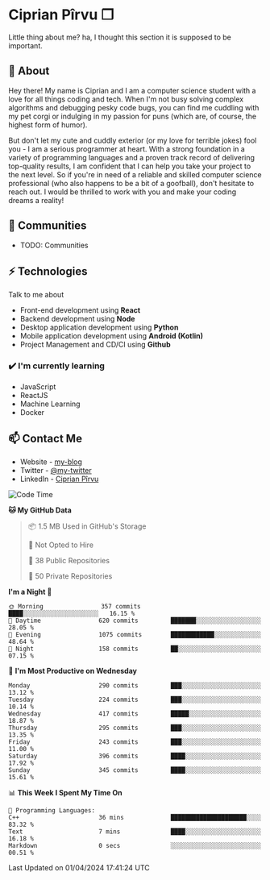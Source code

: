 # Ciprian Pîrvu ❐

Little thing about me? ha, I thought this section it is supposed to be important.

## 🧐 About

Hey there! My name is Ciprian and I am a computer science student with a love for all things coding and tech. When I'm not busy solving complex algorithms and debugging pesky code bugs, you can find me cuddling with my pet corgi or indulging in my passion for puns (which are, of course, the highest form of humor).

But don't let my cute and cuddly exterior (or my love for terrible jokes) fool you - I am a serious programmer at heart. With a strong foundation in a variety of programming languages and a proven track record of delivering top-quality results, I am confident that I can help you take your project to the next level. So if you're in need of a reliable and skilled computer science professional (who also happens to be a bit of a goofball), don't hesitate to reach out. I would be thrilled to work with you and make your coding dreams a reality!

## 👯 Communities

-   TODO: Communities

## ⚡ Technologies

Talk to me about

-   Front-end development using **React**
-   Backend development using **Node**
-   Desktop application development using **Python**
-   Mobile application development using **Android (Kotlin)**
-   Project Management and CD/CI using **Github**

### ✔️ I'm currently learning

-   JavaScript
-   ReactJS
-   Machine Learning
-   Docker

## 📫 Contact Me

-   Website - [my-blog]()
-   Twitter - [@my-twitter]()
-   LinkedIn - [Ciprian Pîrvu](https://www.linkedin.com/in/p%C3%AErvu-ciprian-cristian-4415991b1/)

<!--START_SECTION:waka-->
![Code Time](http://img.shields.io/badge/Code%20Time-1%2C972%20hrs%2011%20mins-blue)

**🐱 My GitHub Data** 

> 📦 1.5 MB Used in GitHub's Storage 
 > 
> 🚫 Not Opted to Hire
 > 
> 📜 38 Public Repositories 
 > 
> 🔑 50 Private Repositories 
 > 
**I'm a Night 🦉** 

```text
🌞 Morning                357 commits         ████░░░░░░░░░░░░░░░░░░░░░   16.15 % 
🌆 Daytime                620 commits         ███████░░░░░░░░░░░░░░░░░░   28.05 % 
🌃 Evening                1075 commits        ████████████░░░░░░░░░░░░░   48.64 % 
🌙 Night                  158 commits         ██░░░░░░░░░░░░░░░░░░░░░░░   07.15 % 
```
📅 **I'm Most Productive on Wednesday** 

```text
Monday                   290 commits         ███░░░░░░░░░░░░░░░░░░░░░░   13.12 % 
Tuesday                  224 commits         ███░░░░░░░░░░░░░░░░░░░░░░   10.14 % 
Wednesday                417 commits         █████░░░░░░░░░░░░░░░░░░░░   18.87 % 
Thursday                 295 commits         ███░░░░░░░░░░░░░░░░░░░░░░   13.35 % 
Friday                   243 commits         ███░░░░░░░░░░░░░░░░░░░░░░   11.00 % 
Saturday                 396 commits         ████░░░░░░░░░░░░░░░░░░░░░   17.92 % 
Sunday                   345 commits         ████░░░░░░░░░░░░░░░░░░░░░   15.61 % 
```


📊 **This Week I Spent My Time On** 

```text
💬 Programming Languages: 
C++                      36 mins             █████████████████████░░░░   83.32 % 
Text                     7 mins              ████░░░░░░░░░░░░░░░░░░░░░   16.18 % 
Markdown                 0 secs              ░░░░░░░░░░░░░░░░░░░░░░░░░   00.51 % 
```


 Last Updated on 01/04/2024 17:41:24 UTC
<!--END_SECTION:waka-->
